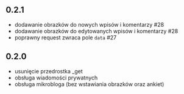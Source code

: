 ## 0.2.1

* dodawanie obrazków do nowych wpisów i komentarzy #28
* dodawanie obrazków do edytowanych wpisów i komentarzy #28
* poprawny request zwraca pole `data` #27

## 0.2.0

* usunięcie przedrostka _get
* obsługa wiadomości prywatnych
* obsługa mikrobloga (bez wstawiania obrazków oraz ankiet)